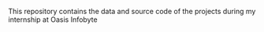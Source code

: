This repository contains the data and source code of the projects during my internship at Oasis Infobyte
